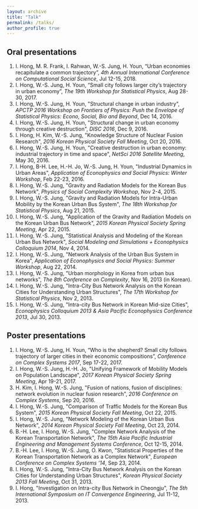 ```yaml
---
layout: archive
title: "Talk"
permalink: /talks/
author_profile: true
---
```


Oral presentations
------
1. I. Hong, M. R. Frank, I. Rahwan, W.-S. Jung, H. Youn, “Urban economies recapitulate a common trajectory”, *4th Annual International Conference on Computational Social Science*, Jul 12-15, 2018.
1. I. Hong, W.-S. Jung, H. Youn, “Small city follows larger city’s trajectory in urban economy”, *The 19th Workshop for Statistical Physics*, Aug 28-30, 2017.
1. I. Hong, W.-S. Jung, H. Youn, "Structural change in urban industry", *APCTP 2016 Workshop on Frontiers of Physics: Push the Envelope of Statistical Physics: Econo, Social, Bio and Beyond*, Dec 14, 2016.
1. I. Hong, W.-S. Jung, H. Youn, "Structural change in urban economy through creative destruction", *DISC 2016*, Dec 9, 2016.
1. I. Hong, H. Kim, W.-S. Jung, "Knowledge Structure of Nuclear Fusion Research", *2016 Korean Physical Society Fall Meeting*, Oct 20, 2016.
1. I. Hong, W.-S. Jung, H. Youn, "Creative destruction in urban economy: industrial trajectory in time and space", *NetSci 2016 Satellite Meeting*, May 30, 2016.
1. I. Hong, B-H. Lee, H.-H. Jo, W.-S. Jung, H. Youn, "Industrial Dynamics in Urban Areas", *Application of Econophysics and Social Physics: Winter Workshop*, Feb 22-23, 2016.
1. I. Hong, W.-S. Jung, "Gravity and Radiation Models for the Korean Bus Network", *Physics of Social Complexity Workshop*, Nov 2-4, 2015.
1. I. Hong, W.-S. Jung, "Gravity and Radiation Models for Intra-Urban Mobility by the Korean Urban Bus System", *The 18th Workshop for Statistical Physics*, Aug 21, 2015.
1. I. Hong,  W.-S. Jung, "Application of the Gravity and Radiation Models on the Korean Urban Bus Network", *2015 Korean Physical Society Spring Meeting*, Apr 22, 2015.
1. I. Hong, W.-S. Jung, "Statistical Analysis and Modeling of the Korean Urban Bus Network", *Social Modeling and Simulations + Econophysics Colloquium 2014*, Nov 4, 2014.
1. I. Hong, W.-S. Jung, "Network Analysis of the Urban Bus System in Korea", *Application of Econophysics and Social Physics: Summer Workshop*, Aug 22, 2014.
1. I. Hong, W.-S. Jung, "Urban morphology in Korea from urban bus networks", *The 8th Conference on Complexity*, Nov 16, 2013 (in Korean).
1. I. Hong, W.-S. Jung, "Intra-City Bus Network Analysis on the Korean Cities for Understanding Urban Structures", *The 17th Workshop for Statistical Physics*, Nov 2, 2013.
1. I. Hong, W.-S. Jung, "Intra-city Bus Network in Korean Mid-size Cities", *Econophysics Colloquium 2013 & Asia Pacific Econophysics Conference 2013*, Jul 30, 2013.

Poster presentations
------
1. I. Hong, W.-S. Jung, H. Youn, “Who is the shepherd? Small city follows trajectory of larger cities in their economic compositions”, *Conference on Complex Systems 2017*, Sep 17-22, 2017.
1. I. Hong, W.-S. Jung, H.-H. Jo, "Unifying Framework of Mobility Models on Population Landscape", *2017 Korean Physical Society Spring Meeting*, Apr 19-21, 2017.
1. H. Kim, I. Hong, W.-S. Jung, "Fusion of nations, fusion of disciplines: network evolution in nuclear fusion research", *2016 Conference on Complex Systems*, Sep 20, 2016.
1. I. Hong, W.-S. Jung, "Comparison of Traffic Models for the Korean Bus System", *2015 Korean Physical Society Fall Meeting*, Oct 22, 2015.
1. I. Hong, W.-S. Jung, "Network Modeling of the Korean Urban Bus Network", *2014 Korean Physical Society Fall Meeting*, Oct 23, 2014.
1. B.-H. Lee, I. Hong, W.-S. Jung, "Complex Network Analysis of the Korean Transportation Network", *The 15th Asia Pacific Industrial Engineering and Management Systems Conference*, Oct 12-15, 2014.
1. B.-H. Lee, I. Hong, W.-S. Jung, O. Kwon, "Statistical Properties of the Korean Transportation Network as a Complex Network", *European Conference on Complex Systems '14*, Sep 23, 2014.
1. I. Hong, W.-S. Jung, "Intra-City Bus Network Analysis on the Korean Cities for Understanding Urban Structures", *Korean Physical Society 2013 Fall Meeting*, Oct 31, 2013.
1. I. Hong, "Investigation on Intra-city Bus Network in Cheongju", *The 5th International Symposium on IT Convergence Engineering*, Jul 11-12, 2013.
